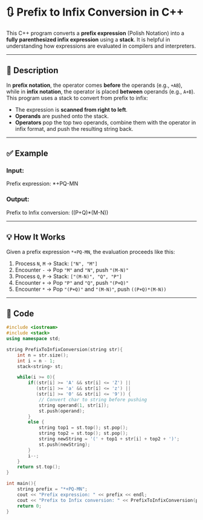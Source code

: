 # 🔃 Prefix to Infix Conversion in C++

This C++ program converts a **prefix expression** (Polish Notation) into a **fully parenthesized infix expression** using a **stack**. It is helpful in understanding how expressions are evaluated in compilers and interpreters. 

---

## 📌 Description

In **prefix notation**, the operator comes **before** the operands (e.g., `+AB`), while in **infix notation**, the operator is placed **between** operands (e.g., `A+B`).  
This program uses a stack to convert from prefix to infix:

- The expression is **scanned from right to left**.
- **Operands** are pushed onto the stack.
- **Operators** pop the top two operands, combine them with the operator in infix format, and push the resulting string back.

---

## ✅ Example

### Input:

Prefix expression: *+PQ-MN  


### Output:

Prefix to Infix conversion: ((P+Q)*(M-N))  


---

## 💡 How It Works

Given a prefix expression `*+PQ-MN`, the evaluation proceeds like this:

1. Process `N`, `M` → Stack: `["N", "M"]`
2. Encounter `-` → Pop `"M"` and `"N"`, push `"(M-N)"`
3. Process `Q`, `P` → Stack: `["(M-N)", "Q", "P"]`
4. Encounter `+` → Pop `"P"` and `"Q"`, push `"(P+Q)"`
5. Encounter `*` → Pop `"(P+Q)"` and `"(M-N)"`, push `((P+Q)*(M-N))`

---

## 🧠 Code

```cpp
#include <iostream>
#include <stack>
using namespace std;

string PrefixToInfixConversion(string str){
    int n = str.size();
    int i = n - 1;
    stack<string> st;

    while(i >= 0){
        if((str[i] >= 'A' && str[i] <= 'Z') || 
           (str[i] >= 'a' && str[i] <= 'z') ||
           (str[i] >= '0' && str[i] <= '9')) {
            // Convert char to string before pushing
            string operand(1, str[i]);
            st.push(operand);
        }
        else {
            string top1 = st.top(); st.pop();
            string top2 = st.top(); st.pop();
            string newString = '(' + top1 + str[i] + top2 + ')';
            st.push(newString);
        }
        i--;
    }
    return st.top();
}

int main(){
    string prefix = "*+PQ-MN";
    cout << "Prefix expression: " << prefix << endl;
    cout << "Prefix to Infix conversion: " << PrefixToInfixConversion(prefix) << endl;
    return 0;
}
